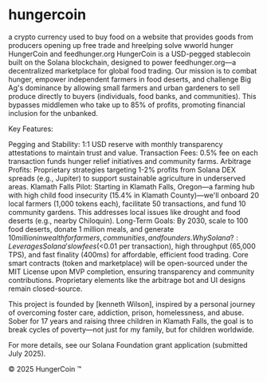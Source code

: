# hungercoin
a crypto currency used to buy food on a website that provides goods from producers opening up free trade and hreelping solve wworld hunger
HungerCoin and feedhunger.org
HungerCoin is a USD-pegged stablecoin built on the Solana blockchain, designed to power feedhunger.org—a decentralized marketplace for global food trading. Our mission is to combat hunger, empower independent farmers in food deserts, and challenge Big Ag's dominance by allowing small farmers and urban gardeners to sell produce directly to buyers (individuals, food banks, and communities). This bypasses middlemen who take up to 85% of profits, promoting financial inclusion for the unbanked.

Key Features:

Pegging and Stability: 1:1 USD reserve with monthly transparency attestations to maintain trust and value.
Transaction Fees: 0.5% fee on each transaction funds hunger relief initiatives and community farms.
Arbitrage Profits: Proprietary strategies targeting 1-2% profits from Solana DEX spreads (e.g., Jupiter) to support sustainable agriculture in underserved areas.
Klamath Falls Pilot: Starting in Klamath Falls, Oregon—a farming hub with high child food insecurity (15.4% in Klamath County)—we'll onboard 20 local farmers (1,000 tokens each), facilitate 50 transactions, and fund 10 community gardens. This addresses local issues like drought and food deserts (e.g., nearby Chiloquin).
Long-Term Goals: By 2030, scale to 100 food deserts, donate 1 million meals, and generate $10 million in wealth for farmers, communities, and founders.
Why Solana?: Leverages Solana's low fees (<$0.01 per transaction), high throughput (65,000 TPS), and fast finality (400ms) for affordable, efficient food trading.
Core smart contracts (token and marketplace) will be open-sourced under the MIT License upon MVP completion, ensuring transparency and community contributions. Proprietary elements like the arbitrage bot and UI designs remain closed-source.

This project is founded by [kenneth Wilson], inspired by a personal journey of overcoming foster care, addiction, prison, homelessness, and abuse. Sober for 17 years and raising three children in Klamath Falls, the goal is to break cycles of poverty—not just for my family, but for children worldwide.

For more details, see our Solana Foundation grant application (submitted July 2025).

© 2025 HungerCoin ™
